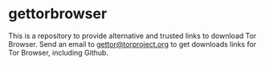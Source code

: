 # gettorbrowser
This is a repository to provide alternative and trusted links to download Tor Browser. Send an email to gettor@torproject.org to get downloads links for Tor Browser, including Github.
